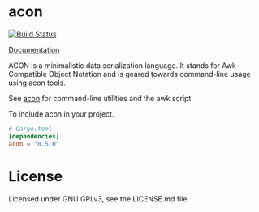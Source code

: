 # acon #

[![Build Status](https://travis-ci.org/BourgondAries/acon-rs.svg?branch=master)](https://travis-ci.org/BourgondAries/acon-rs)

[Documentation](http://acon.stravers.net/acon)

ACON is a minimalistic data serialization language. It stands for Awk-Compatible Object Notation and is geared towards command-line usage using acon tools.

See [acon](https://github.com/BourgondAries/acon) for command-line utilities and the awk script.


To include acon in your project.

```toml
# Cargo.toml
[dependencies]
acon = "0.5.0"
```

# License #
Licensed under GNU GPLv3, see the LICENSE.md file.
